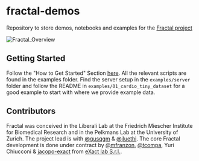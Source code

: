 # fractal-demos
Repository to store demos, notebooks and examples for the [Fractal project](https://fractal-analytics-platform.github.io)

![Fractal_Overview](https://user-images.githubusercontent.com/18033446/190978261-2e7b57e9-72c7-443e-9202-15d233f8416d.jpg)

## Getting Started
Follow the "How to Get Started" Section [here](https://fractal-analytics-platform.github.io). All the relevant scripts are found in the examples folder. Find the server setup in the `examples/server` folder and follow the README in `examples/01_cardio_tiny_dataset` for a good example to start with where we provide example data.

## Contributors
Fractal was conceived in the Liberali Lab at the Friedrich Miescher Institute for Biomedical Research and in the Pelkmans Lab at the University of Zurich. The project lead is with [@gusqgm](https://github.com/gusqgm) & [@jluethi](https://github.com/jluethi).
The core Fractal development is done under contract by [@mfranzon](https://github.com/mfranzon), [@tcompa](https://github.com/tcompa), Yuri Chiucconi & [jacopo-exact](https://github.com/jacopo-exact) from [eXact lab S.r.l.](https://exact-lab.it).
